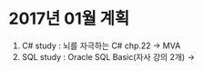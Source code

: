 # 2017년 01월 계획
1. C# study : 뇌를 자극하는 C# chp.22 -> MVA 
2. SQL study : Oracle SQL Basic(자사 강의 2개) ->   

